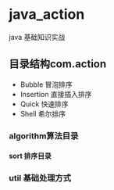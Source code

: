 # java_action
java 基础知识实战
## 目录结构com.action
- Bubble 冒泡排序
- Insertion 直接插入排序
- Quick 快速排序
- Shell 希尔排序
### algorithm算法目录
#### sort 排序目录
### util 基础处理方式

